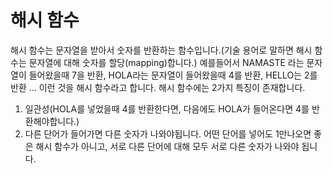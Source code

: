 # 해시 함수

해시 함수는 문자열을 받아서 숫자를 반환하는 함수입니다.(기술 용어로 말하면 해시 함수는 문자열에 대해 숫자를 할당(mapping)합니다.)
예를들어서 NAMASTE 라는 문자열이 들어왔을때 7을 반환, HOLA라는 문자열이 들어왔을때 4를 반환, HELLO는 2를반환 ... 이런 것을 해시 함수라고 합니다.
해시 함수에는 2가지 특징이 존재합니다. 
1. 일관성(HOLA를 넣었을때 4를 반환한다면, 다음에도 HOLA가 들어온다면 4를 반환해야합니다.)
2. 다른 단어가 들어가면 다른 숫자가 나와야됩니다. 어떤 단어를 넣어도 1만나오면 좋은 해시 함수가 아니고, 서로 다른 단어에 대해 모두 서로 다른 숫자가 나와야 됩니다.
